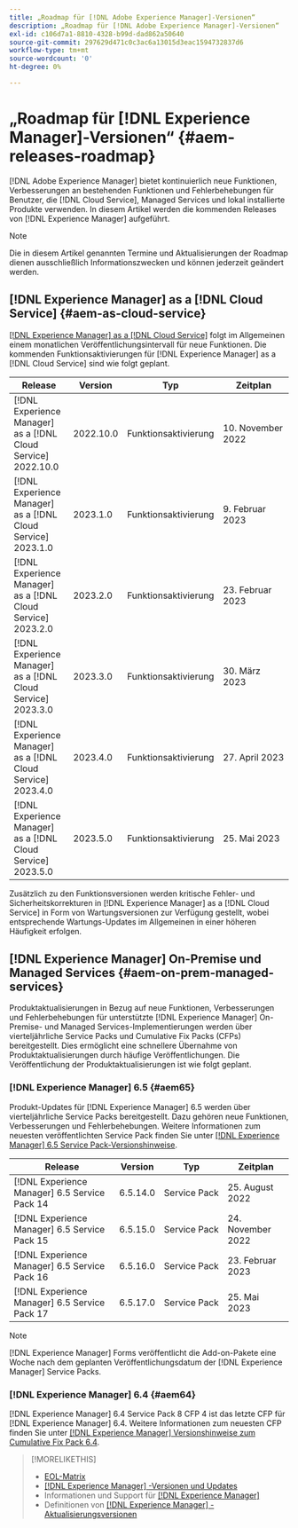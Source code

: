 ```yaml
---
title: „Roadmap für [!DNL Adobe Experience Manager]-Versionen“
description: „Roadmap für [!DNL Adobe Experience Manager]-Versionen“
exl-id: c106d7a1-8810-4328-b99d-dad862a50640
source-git-commit: 297629d471c0c3ac6a13015d3eac1594732837d6
workflow-type: tm+mt
source-wordcount: '0'
ht-degree: 0%

---
```


# „Roadmap für [!DNL Experience Manager]-Versionen“ {#aem-releases-roadmap}

[!DNL Adobe Experience Manager] bietet kontinuierlich neue Funktionen, Verbesserungen an bestehenden Funktionen und Fehlerbehebungen für Benutzer, die [!DNL Cloud Service], Managed Services und lokal installierte Produkte verwenden. In diesem Artikel werden die kommenden Releases von [!DNL Experience Manager] aufgeführt.

>[!NOTE]
>
>Die in diesem Artikel genannten Termine und Aktualisierungen der Roadmap dienen ausschließlich Informationszwecken und können jederzeit geändert werden.

## [!DNL Experience Manager] as a [!DNL Cloud Service] {#aem-as-cloud-service}

[[!DNL Experience Manager] as a [!DNL Cloud Service]](https://experienceleague.adobe.com/docs/experience-manager-cloud-service/release-notes/home.html?lang=de) folgt im Allgemeinen einem monatlichen Veröffentlichungsintervall für neue Funktionen. Die kommenden Funktionsaktivierungen für [!DNL Experience Manager] as a [!DNL Cloud Service] sind wie folgt geplant.

| Release | Version | Typ | Zeitplan |
|---|---|---|---|
| [!DNL Experience Manager] as a [!DNL Cloud Service] 2022.10.0 | 2022.10.0 | Funktionsaktivierung | 10. November 2022 |
| [!DNL Experience Manager] as a [!DNL Cloud Service] 2023.1.0 | 2023.1.0 | Funktionsaktivierung | 9. Februar 2023 |
| [!DNL Experience Manager] as a [!DNL Cloud Service] 2023.2.0 | 2023.2.0 | Funktionsaktivierung | 23. Februar 2023 |
| [!DNL Experience Manager] as a [!DNL Cloud Service] 2023.3.0 | 2023.3.0 | Funktionsaktivierung | 30. März 2023 |
| [!DNL Experience Manager] as a [!DNL Cloud Service] 2023.4.0 | 2023.4.0 | Funktionsaktivierung | 27. April 2023 |
| [!DNL Experience Manager] as a [!DNL Cloud Service] 2023.5.0 | 2023.5.0 | Funktionsaktivierung | 25. Mai 2023 |

Zusätzlich zu den Funktionsversionen werden kritische Fehler- und Sicherheitskorrekturen in [!DNL Experience Manager] as a [!DNL Cloud Service] in Form von Wartungsversionen zur Verfügung gestellt, wobei entsprechende Wartungs-Updates im Allgemeinen in einer höheren Häufigkeit erfolgen.

## [!DNL Experience Manager] On-Premise und Managed Services {#aem-on-prem-managed-services}

Produktaktualisierungen in Bezug auf neue Funktionen, Verbesserungen und Fehlerbehebungen für unterstützte [!DNL Experience Manager] On-Premise- und Managed Services-Implementierungen werden über vierteljährliche Service Packs und Cumulative Fix Packs (CFPs) bereitgestellt. Dies ermöglicht eine schnellere Übernahme von Produktaktualisierungen durch häufige Veröffentlichungen. Die Veröffentlichung der Produktaktualisierungen ist wie folgt geplant.

### [!DNL Experience Manager] 6.5 {#aem65}

Produkt-Updates für [!DNL Experience Manager] 6.5 werden über vierteljährliche Service Packs bereitgestellt. Dazu gehören neue Funktionen, Verbesserungen und Fehlerbehebungen. Weitere Informationen zum neuesten veröffentlichten Service Pack finden Sie unter [[!DNL Experience Manager] 6.5 Service Pack-Versionshinweise](https://experienceleague.adobe.com/docs/experience-manager-65/release-notes/release-notes.html?lang=de).

| Release | Version | Typ | Zeitplan |
|---|---|---|---|
| [!DNL Experience Manager] 6.5 Service Pack 14 | 6.5.14.0 | Service Pack | 25. August 2022 |
| [!DNL Experience Manager] 6.5 Service Pack 15 | 6.5.15.0 | Service Pack | 24. November 2022 |
| [!DNL Experience Manager] 6.5 Service Pack 16 | 6.5.16.0 | Service Pack | 23. Februar 2023 |
| [!DNL Experience Manager] 6.5 Service Pack 17 | 6.5.17.0 | Service Pack | 25. Mai 2023 |

>[!NOTE]
>
>[!DNL Experience Manager] Forms veröffentlicht die Add-on-Pakete eine Woche nach dem geplanten Veröffentlichungsdatum der [!DNL Experience Manager] Service Packs.

### [!DNL Experience Manager] 6.4 {#aem64}

[!DNL Experience Manager] 6.4 Service Pack 8 CFP 4 ist das letzte CFP für [!DNL Experience Manager] 6.4. Weitere Informationen zum neuesten CFP finden Sie unter [[!DNL Experience Manager] Versionshinweise zum Cumulative Fix Pack 6.4](https://experienceleague.adobe.com/docs/experience-manager-64/release-notes/cfp-release-notes.html?lang=de).

>[!MORELIKETHIS]
>
>* [EOL-Matrix](https://helpx.adobe.com/de/support/programs/eol-matrix.html)
>* [[!DNL Experience Manager] -Versionen und Updates](https://helpx.adobe.com/de/experience-manager/aem-releases-updates.html)
>* Informationen und Support für [[!DNL Experience Manager] ](https://experienceleague.adobe.com/docs/experience-manager-cloud-service.html?lang=de)
>* Definitionen von [[!DNL Experience Manager] -Aktualisierungsversionen](/help/update-release-vehicle-definitions.md)

